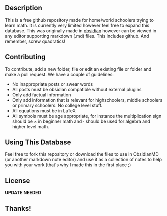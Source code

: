 
## Description
This is a free github repository made for home/world schoolers trying to learn math. It is currently very limited however feel free to expand this database. This was originally made in [obsidian](obsidian.md) however can be viewed in any editor supporting markdown (.md) files. This includes github. And remember, screw quadratics!

## Contributing
To contribute, add a new folder, file or edit an existing file or folder and make a pull request. We have a couple of guidelines:
* No inappropriate posts or swear words
* All posts must be obsidian compatible without external plugins
* Only add factual information
* Only add information that is relevant for highschoolers, middle schoolers or primary schoolers. No college level stuff.
* All equations must be in LaTeX
* All symbols must be age appropriate, for instance the multiplication sign should be $\times$ in beginner math and $\cdot$ should be used for algebra and higher level math.

## Using This Database
Feel free to fork this repository or download the files to use in ObsidianMD (or another markdown note editor) and use it as a collection of notes to help you with your work (that's why I made this in the first place ;)

## License
**UPDATE NEEDED**
## Thanks!